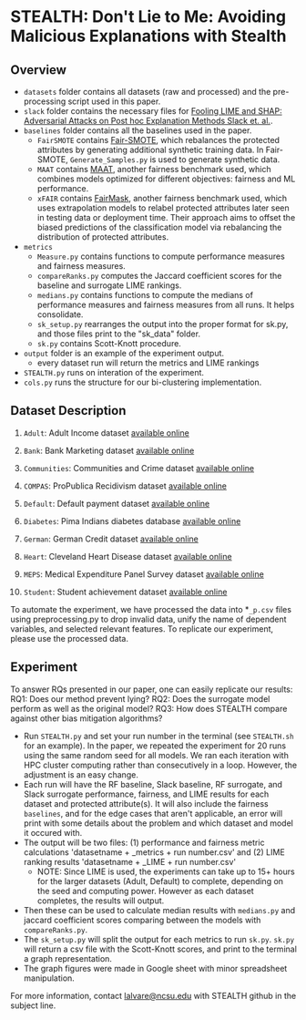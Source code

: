 # STEALTH: Don't Lie to Me: Avoiding Malicious Explanations with Stealth


## Overview

- `datasets` folder contains all datasets (raw and processed) and the pre-processing script used in this paper.
- `slack` folder contains the necessary files for [Fooling LIME and SHAP: Adversarial Attacks on Post hoc Explanation Methods Slack et. al.](https://dl.acm.org/doi/pdf/10.1145/3375627.3375830).
- `baselines` folder contains all the baselines used in the paper.  
    - `FairSMOTE` contains [Fair-SMOTE](https://arxiv.org/abs/2105.12195), which rebalances the protected attributes by generating additional
        synthetic training data. In Fair-SMOTE, `Generate_Samples.py` is used to generate synthetic data.
    - `MAAT` contains [MAAT](https://dl.acm.org/doi/pdf/10.1145/3540250.3549093), another fairness benchmark used,
        which combines models optimized for different objectives: fairness and ML performance.
    - `xFAIR` contains [FairMask](https://arxiv.org/pdf/2110.01109.pdf), another fairness benchmark used, which uses extrapolation models to relabel protected attributes later seen in testing data or deployment
        time. Their approach aims to offset the biased predictions of the classification model via rebalancing the distribution of protected attributes.
- `metrics`
    - `Measure.py` contains functions to compute performance measures and fairness measures.
    - `compareRanks.py` computes the Jaccard coefficient scores for the baseline and surrogate LIME rankings.
    - `medians.py` contains functions to compute the medians of performance measures and fairness measures from all runs. It helps consolidate.
    - `sk_setup.py` rearranges the output into the proper format for sk.py, and those files print to the "sk_data" folder.
    - `sk.py` contains Scott-Knott procedure.
- `output` folder is an example of the experiment output.
    - every dataset run will return the metrics and LIME rankings
- `STEALTH.py` runs on interation of the experiment.
- `cols.py` runs the structure for our bi-clustering implementation.
    


## Dataset Description

1. `Adult`: Adult Income dataset [available online](http://mlr.cs.umass.edu/ml/datasets/Adult)

2. `Bank`: Bank Marketing dataset [available online](https://archive.ics.uci.edu/ml/datasets/bank+marketing)

3. `Communities`: Communities and Crime dataset [available online](http://www.ics.uci.edu/mlearn/ML-Repository)

4. `COMPAS`: ProPublica Recidivism dataset [available online](https://github.com/propublica/compas-analysis)

5. `Default`: Default payment dataset [available online](https://archive.ics.uci.edu/ml/datasets/default+of+credit+card+clients)

6. `Diabetes`: Pima Indians diabetes database [available online](https://kaggle.com/uciml/pima-indians-diabetes-database)

7. `German`: German Credit dataset [available online](https://archive.ics.uci.edu/ml/datasets/Statlog+%28German+Credit+Data%29)

8. `Heart`: Cleveland Heart Disease dataset [available online](https://archive.ics.uci.edu/ml/datasets/heart+Disease)

9. `MEPS`: Medical Expenditure Panel Survey dataset [available online](https://meps.ahrq.gov/mepsweb/)

10. `Student`: Student achievement dataset [available online](https://archive.ics.uci.edu/ml/datasets/Student+Performance)


To automate the experiment, we have processed the data into *`_p.csv` files using preprocessing.py to drop invalid data, unify the name of dependent variables, 
and selected relevant features. To replicate our experiment, please use the processed data.

## Experiment

To answer RQs presented in our paper, one can easily replicate our results:
RQ1: Does our method prevent lying?
RQ2: Does the surrogate model perform as well as the original model?
RQ3: How does STEALTH compare against other bias mitigation algorithms?

- Run `STEALTH.py` and set your run number in the terminal (see `STEALTH.sh` for an example). In the paper, we repeated the experiment for 20 runs using the same random seed for all models. We ran each iteration with HPC cluster computing rather than consecutively in a loop. However, the adjustment is an easy change. 
- Each run will have the RF baseline, Slack baseline, RF surrogate, and Slack surrogate performance, fairness, and LIME results for each dataset and protected attribute(s). It will also include the fairness `baselines`, and for the edge cases that aren't applicable, an error will print with some details about the problem and which dataset and model it occured with.  
- The output will be two files: (1) performance and fairness metric calculations 'datasetname + _metrics + run number.csv' and (2)  LIME ranking results 'datasetname + _LIME + run number.csv'
    - NOTE: Since LIME is used, the experiments can take up to 15+ hours for the larger datasets (Adult, Default) to complete, depending on the seed and computing power. However as each dataset completes, the results will output.
- Then these can be used to calculate median results with `medians.py` and jaccard coefficient scores comparing between the models with `compareRanks.py`. 
- The `sk_setup.py` will split the output for each metrics to run `sk.py`. `sk.py` will return a csv file with the Scott-Knott scores, and print to the terminal a graph representation. 
- The graph figures were made in Google sheet with minor spreadsheet manipulation. 

For more information, contact lalvare@ncsu.edu with STEALTH github in the subject line.